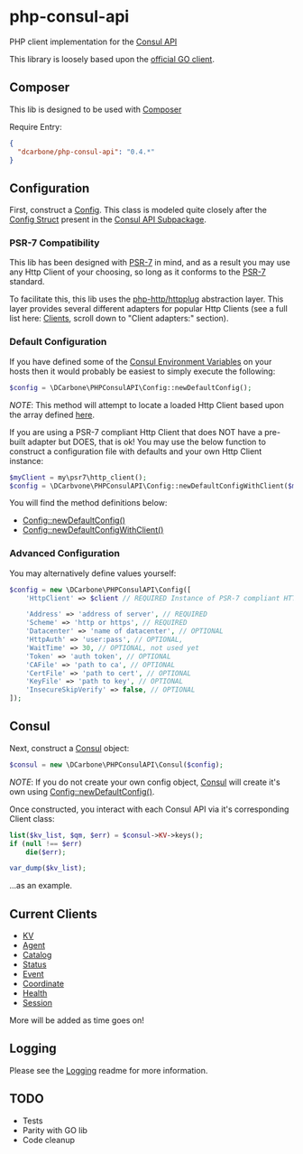# php-consul-api

PHP client implementation for the [Consul API](https://www.consul.io/docs/agent/http.html)

This library is loosely based upon the [official GO client](https://github.com/hashicorp/consul/tree/master/api).

## Composer

This lib is designed to be used with [Composer](https://getcomposer.org)

Require Entry:

```json
{
  "dcarbone/php-consul-api": "0.4.*"
}
```

## Configuration

First, construct a [Config](./src/Config.php). This class is modeled quite closely after the
[Config Struct](https://github.com/hashicorp/consul/blob/v0.7.0/api/api.go#L104) present in the 
[Consul API Subpackage](https://github.com/hashicorp/consul/blob/v0.7.0/api).

### PSR-7 Compatibility

This lib has been designed with [PSR-7](http://www.php-fig.org/psr/psr-7/) in mind, and as a result you may use
any Http Client of your choosing, so long as it conforms to the [PSR-7](http://www.php-fig.org/psr/psr-7/) standard.

To facilitate this, this lib uses the [php-http/httpplug](https://github.com/php-http/httplug) abstraction layer.
This layer provides several different adapters for popular Http Clients (see a full list here:
[Clients](http://docs.php-http.org/en/latest/clients.html), scroll down to "Client adapters:" section).

### Default Configuration

If you have defined some of the [Consul Environment Variables](https://www.consul.io/docs/agent/options.html)
on your hosts then it would probably be easiest to simply execute the following:

```php
$config = \DCarbone\PHPConsulAPI\Config::newDefaultConfig();
```
*NOTE*: This method will attempt to locate a loaded Http Client based upon the array defined
[here](./src/Config.php#L98). 

If you are using a PSR-7 compliant Http Client that does NOT have a pre-built adapter but DOES,
that is ok!  You may use the below function to construct a configuration file with defaults and your own
Http Client instance:

```php
$myClient = my\psr7\http_client();
$config = \DCarbvone\PHPConsulAPI\Config::newDefaultConfigWithClient($myClient);
```

You will find the method definitions below:

- [Config::newDefaultConfig()](./src/Config.php#L96)
- [Config::newDefaultConfigWithClient()](./src/Config.php#L67)
 
### Advanced Configuration

You may alternatively define values yourself:

```php
$config = new \DCarbone\PHPConsulAPI\Config([
    'HttpClient' => $client // REQUIRED Instance of PSR-7 compliant HTTP client

    'Address' => 'address of server', // REQUIRED 
    'Scheme' => 'http or https', // REQUIRED
    'Datacenter' => 'name of datacenter', // OPTIONAL
    'HttpAuth' => 'user:pass', // OPTIONAL,
    'WaitTime' => 30, // OPTIONAL, not used yet
    'Token' => 'auth token', // OPTIONAL
    'CAFile' => 'path to ca', // OPTIONAL
    'CertFile' => 'path to cert', // OPTIONAL
    'KeyFile' => 'path to key', // OPTIONAL
    'InsecureSkipVerify' => false, // OPTIONAL
]);
```

## Consul

Next, construct a [Consul](./src/Consul.php) object:

```php
$consul = new \DCarbone\PHPConsulAPI\Consul($config);
```

*NOTE*: If you do not create your own config object, [Consul](./src/Consul.php#L59) will create it's own
using [Config::newDefaultConfig()](./src/Config.php#L47).

Once constructed, you interact with each Consul API via it's corresponding Client class:

```php
list($kv_list, $qm, $err) = $consul->KV->keys();
if (null !== $err)
    die($err);

var_dump($kv_list);
```

...as an example.

## Current Clients

- [KV](./docs/KV.md)
- [Agent](./docs/AGENT.md)
- [Catalog](./docs/CATALOG.md)
- [Status](./docs/STATUS.md)
- [Event](./docs/EVENT.md)
- [Coordinate](./docs/COORDINATE.md)
- [Health](./docs/HEALTH.md)
- [Session](./docs/SESSION.md)

More will be added as time goes on!

## Logging

Please see the [Logging](./docs/LOGGING.md) readme for more information.

## TODO

- Tests
- Parity with GO lib
- Code cleanup
